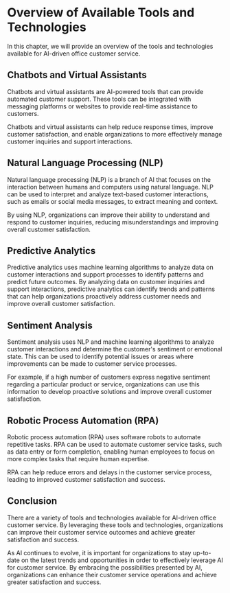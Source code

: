 Overview of Available Tools and Technologies
=====================================================================================================================

In this chapter, we will provide an overview of the tools and technologies available for AI-driven office customer service.

Chatbots and Virtual Assistants
-------------------------------

Chatbots and virtual assistants are AI-powered tools that can provide automated customer support. These tools can be integrated with messaging platforms or websites to provide real-time assistance to customers.

Chatbots and virtual assistants can help reduce response times, improve customer satisfaction, and enable organizations to more effectively manage customer inquiries and support interactions.

Natural Language Processing (NLP)
---------------------------------

Natural language processing (NLP) is a branch of AI that focuses on the interaction between humans and computers using natural language. NLP can be used to interpret and analyze text-based customer interactions, such as emails or social media messages, to extract meaning and context.

By using NLP, organizations can improve their ability to understand and respond to customer inquiries, reducing misunderstandings and improving overall customer satisfaction.

Predictive Analytics
--------------------

Predictive analytics uses machine learning algorithms to analyze data on customer interactions and support processes to identify patterns and predict future outcomes. By analyzing data on customer inquiries and support interactions, predictive analytics can identify trends and patterns that can help organizations proactively address customer needs and improve overall customer satisfaction.

Sentiment Analysis
------------------

Sentiment analysis uses NLP and machine learning algorithms to analyze customer interactions and determine the customer's sentiment or emotional state. This can be used to identify potential issues or areas where improvements can be made to customer service processes.

For example, if a high number of customers express negative sentiment regarding a particular product or service, organizations can use this information to develop proactive solutions and improve overall customer satisfaction.

Robotic Process Automation (RPA)
--------------------------------

Robotic process automation (RPA) uses software robots to automate repetitive tasks. RPA can be used to automate customer service tasks, such as data entry or form completion, enabling human employees to focus on more complex tasks that require human expertise.

RPA can help reduce errors and delays in the customer service process, leading to improved customer satisfaction and success.

Conclusion
----------

There are a variety of tools and technologies available for AI-driven office customer service. By leveraging these tools and technologies, organizations can improve their customer service outcomes and achieve greater satisfaction and success.

As AI continues to evolve, it is important for organizations to stay up-to-date on the latest trends and opportunities in order to effectively leverage AI for customer service. By embracing the possibilities presented by AI, organizations can enhance their customer service operations and achieve greater satisfaction and success.
